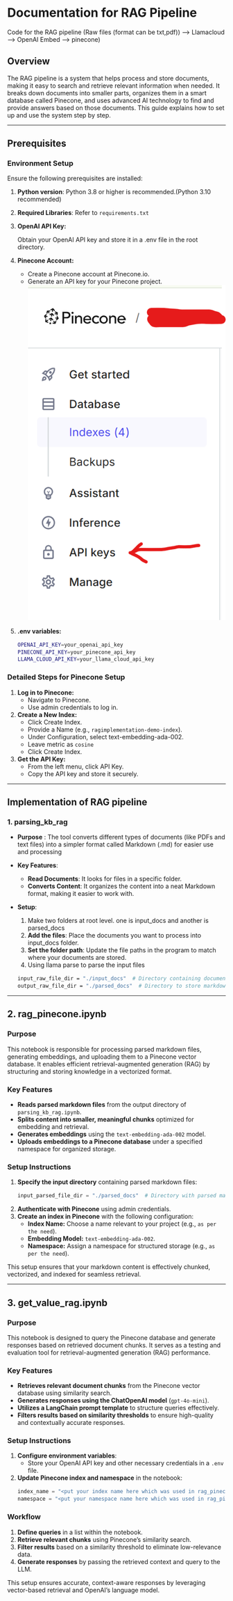 # Documentation for RAG Pipeline

Code for the RAG pipeline (Raw files (format can be txt,pdf)) --> Llamacloud --> OpenAI Embed --> pinecone)

## Overview
The RAG pipeline is a system that helps process and store documents, making it easy to search and retrieve relevant information when needed. It breaks down documents into smaller parts, organizes them in a smart database called Pinecone, and uses advanced AI technology to find and provide answers based on those documents. This guide explains how to set up and use the system step by step.

---

## Prerequisites

### Environment Setup
Ensure the following prerequisites are installed:

1. **Python version**: Python 3.8 or higher is recommended.(Python 3.10 recommended)
2. **Required Libraries**: Refer to `requirements.txt`
3. **OpenAI API Key:**

    Obtain your OpenAI API key and store it in a .env file in the root directory.
4. **Pinecone Account:**
    * Create a Pinecone account at Pinecone.io.
    * Generate an API key for your Pinecone project.
    ![img.png](img.png)

5. **.env variables:**
    ```bash
    OPENAI_API_KEY=your_openai_api_key
    PINECONE_API_KEY=your_pinecone_api_key
    LLAMA_CLOUD_API_KEY=your_llama_cloud_api_key
### Detailed Steps for Pinecone Setup
1. **Log in to Pinecone:**
    * Navigate to Pinecone.
    * Use admin credentials to log in.
2. **Create a New Index:**
    * Click Create Index.
    * Provide a Name (e.g., `ragimplementation-demo-index`).
    * Under Configuration, select text-embedding-ada-002.
    * Leave metric as `cosine`
    * Click Create Index.
3. **Get the API Key:**
    * From the left menu, click API Key.
    * Copy the API key and store it securely.
---
## Implementation of RAG pipeline

### 1. parsing_kb_rag
* **Purpose** : The tool converts different types of documents (like PDFs and text files) into a simpler format called Markdown (.md) for easier use and processing

* **Key Features**:
    * **Read Documents**: It looks for files in a specific folder.
    * **Converts Content**: It organizes the content into a neat Markdown format, making it easier to work with.
* **Setup**:
    1. Make two folders at root level. one is input_docs and another is parsed_docs
    2. **Add the files**: Place the documents you want to process into input_docs folder.
    3. **Set the folder path**: Update the file paths in the program to match where your documents are stored.
    4.  Using llama parse to parse the input files
    ```bash
    input_raw_file_dir = "./input_docs"  # Directory containing documents
    output_raw_file_dir = "./parsed_docs"  # Directory to store markdown files
  
---

## **2. rag_pinecone.ipynb**

### **Purpose**
This notebook is responsible for processing parsed markdown files, generating embeddings, and uploading them to a Pinecone vector database. It enables efficient retrieval-augmented generation (RAG) by structuring and storing knowledge in a vectorized format.

### **Key Features**
- **Reads parsed markdown files** from the output directory of `parsing_kb_rag.ipynb`.
- **Splits content into smaller, meaningful chunks** optimized for embedding and retrieval.
- **Generates embeddings** using the `text-embedding-ada-002` model.
- **Uploads embeddings to a Pinecone database** under a specified namespace for organized storage.

### **Setup Instructions**
1. **Specify the input directory** containing parsed markdown files:
    ```python
    input_parsed_file_dir = "./parsed_docs"  # Directory with parsed markdown files
    ```
2. **Authenticate with Pinecone** using admin credentials.
3. **Create an index in Pinecone** with the following configuration:
    - **Index Name:** Choose a name relevant to your project (e.g., `as per the need`).
    - **Embedding Model:** `text-embedding-ada-002`.
    - **Namespace:** Assign a namespace for structured storage (e.g., `as per the need`).

This setup ensures that your markdown content is effectively chunked, vectorized, and indexed for seamless retrieval.

---
## **3. get_value_rag.ipynb**

### **Purpose**
This notebook is designed to query the Pinecone database and generate responses based on retrieved document chunks. It serves as a testing and evaluation tool for retrieval-augmented generation (RAG) performance.

### **Key Features**
- **Retrieves relevant document chunks** from the Pinecone vector database using similarity search.
- **Generates responses using the ChatOpenAI model** (`gpt-4o-mini`).
- **Utilizes a LangChain prompt template** to structure queries effectively.
- **Filters results based on similarity thresholds** to ensure high-quality and contextually accurate responses.

### **Setup Instructions**
1. **Configure environment variables**:
   - Store your OpenAI API key and other necessary credentials in a `.env` file.
2. **Update Pinecone index and namespace** in the notebook:
   ```python
   index_name = "<put your index name here which was used in rag_pinecone>"
   namespace = "<put your namespace name here which was used in rag_pinecone>"
   ```

### **Workflow**
1. **Define queries** in a list within the notebook.
2. **Retrieve relevant chunks** using Pinecone’s similarity search.
3. **Filter results** based on a similarity threshold to eliminate low-relevance data.
4. **Generate responses** by passing the retrieved context and query to the LLM.

This setup ensures accurate, context-aware responses by leveraging vector-based retrieval and OpenAI’s language model.
